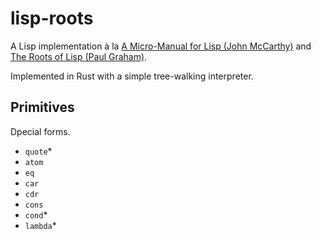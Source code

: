 # lisp-roots

A Lisp implementation à la [A Micro-Manual for Lisp (John McCarthy)](https://dl.acm.org/doi/10.1145/960118.808386) and [The Roots of Lisp (Paul Graham)](http://www.paulgraham.com/rootsoflisp.html).

Implemented in Rust with a simple tree-walking interpreter.

## Primitives

Dpecial forms.
- `quote`*
- `atom`
- `eq`
- `car`
- `cdr`
- `cons`
- `cond`*
- `lambda`*
